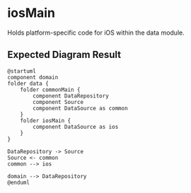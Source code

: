 # iosMain

Holds platform-specific code for iOS within the data module.

## Expected Diagram Result

```plantuml
@startuml
component domain
folder data {
    folder commonMain {
        component DataRepository
        component Source
        component DataSource as common
    }
    folder iosMain {
        component DataSource as ios
    }
}

DataRepository -> Source
Source <- common
common --> ios

domain --> DataRepository
@enduml
```